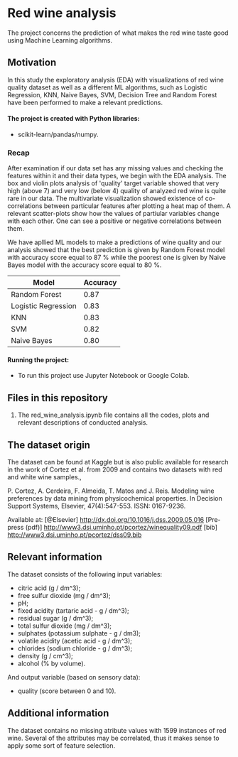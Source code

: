 # Red wine analysis

The project concerns the prediction of what makes the red wine taste good using Machine Learning algorithms. 

## Motivation

In this study the exploratory analysis (EDA) with visualizations of red wine quality dataset as well as a different ML algorithms, such as Logistic Regression, KNN, Naive Bayes, SVM, Decision Tree and Random Forest have been performed to make a relevant predictions.

#### The project is created with Python libraries:

 -  scikit-learn/pandas/numpy.

### Recap

After examination if our data set has any missing values and checking the features within it and their data types, we begin with the EDA analysis. The box and violin plots analysis of 'quality' target variable showed that very high (above 7) and very low (below 4) quality of analyzed red wine is quite rare in our data. The multivariate visualization showed existence of co-correlations between particular features after plotting a heat map of them. A relevant scatter-plots show how the values of partiular variables change with each other. One can see a positive or negative correlations between them.

We have apllied ML models to make a predictions of wine quality and our analysis showed that the best prediction is given by Random Forest model with accuracy score equal to 87 % while the poorest one is given by Naive Bayes model with the accuracy score equal to 80 %.



Model | Accuracy
------------ | ------------- 
Random Forest | 0.87
Logistic Regression | 0.83
KNN | 0.83
SVM | 0.82
Naive Bayes | 0.80


#### Running the project:

* To run this project use Jupyter Notebook or Google Colab.

## Files in this repository

1. The red_wine_analysis.ipynb file contains all the codes, plots and relevant descriptions of conducted analysis.

## The dataset origin

The dataset can be found at Kaggle but is also public available for research in the work of Cortez et al. from 2009 and contains two datasets with red and white wine samples.,

P. Cortez, A. Cerdeira, F. Almeida, T. Matos and J. Reis. Modeling wine preferences by data mining from physicochemical properties. In Decision Support Systems, Elsevier, 47(4):547-553. ISSN: 0167-9236.

Available at: [@Elsevier] http://dx.doi.org/10.1016/j.dss.2009.05.016 [Pre-press (pdf)] http://www3.dsi.uminho.pt/pcortez/winequality09.pdf [bib] http://www3.dsi.uminho.pt/pcortez/dss09.bib

## Relevant information

The dataset consists of the following input variables:

- citric acid (g / dm^3);
- free sulfur dioxide (mg / dm^3);
- pH;
- fixed acidity (tartaric acid - g / dm^3);
- residual sugar (g / dm^3);
- total sulfur dioxide (mg / dm^3);
- sulphates (potassium sulphate - g / dm3);
- volatile acidity (acetic acid - g / dm^3);
- chlorides (sodium chloride - g / dm^3);
- density (g / cm^3);
- alcohol (% by volume). 

And output variable (based on sensory data):

- quality (score between 0 and 10).


## Additional information

The dataset contains no missing atribute values with 1599 instances of red wine. Several of the attributes may be correlated, thus it makes sense to apply some sort of feature selection.

